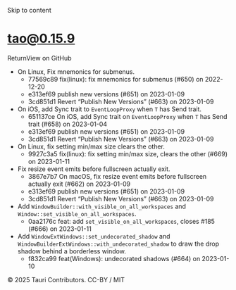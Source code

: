 Skip to content
# tao@0.15.9
ReturnView on GitHub
  * On Linux, Fix mnemonics for submenus. 
    * 77569c89 fix(linux): fix mnemonics for submenus (#650) on 2022-12-20
    * e313ef69 publish new versions (#651) on 2023-01-09
    * 3cd851d1 Revert “Publish New Versions” (#663) on 2023-01-09
  * On iOS, add Sync trait to `EventLoopProxy` when `T` has Send trait. 
    * 651137ce On iOS, add Sync trait on `EventLoopProxy` when `T` has Send trait (#658) on 2023-01-04
    * e313ef69 publish new versions (#651) on 2023-01-09
    * 3cd851d1 Revert “Publish New Versions” (#663) on 2023-01-09
  * On Linux, fix setting min/max size clears the other. 
    * 9927c3a5 fix(linux): fix setting min/max size, clears the other (#669) on 2023-01-11
  * Fix resize event emits before fullscreen actually exit. 
    * 3867e7b7 On macOS, fix resize event emits before fullscreen actually exit (#662) on 2023-01-09
    * e313ef69 publish new versions (#651) on 2023-01-09
    * 3cd851d1 Revert “Publish New Versions” (#663) on 2023-01-09
  * Add `WindowBuilder::with_visible_on_all_workspaces` and `Window::set_visible_on_all_workspaces`. 
    * 0aa2176c feat: add `set_visible_on_all_workspaces`, closes #185 (#666) on 2023-01-11
  * Add `WindowExtWindows::set_undecorated_shadow` and `WindowBuilderExtWindows::with_undecorated_shadow` to draw the drop shadow behind a borderless window. 
    * f832ca99 feat(Windows): undecorated shadows (#664) on 2023-01-10


© 2025 Tauri Contributors. CC-BY / MIT
